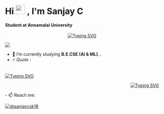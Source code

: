 <h1> Hi <img src="https://media.giphy.com/media/hvRJCLFzcasrR4ia7z/giphy.gif" width="30"> , I'm Sanjay C
<h4> Student at Annamalai University</h4>
<p align = "center ">
   <a href="https://github.com/Sanjaycsk18"><img src="https://readme-typing-svg.demolab.com?font=Alkatra&pause=1000&color=85C9FFF3&center=true&vCenter=true&width=450&lines=+AI+%26+ML+Student+;+Curious+to+Learn+New+Things+;AI+%7C+ML+%7C+Web+Dev+%26+Design %7C+UI+%26+UX+Design+Freak+" alt="Typing SVG" /></a>
</p>
<p align = "left">
<img src = "https://komarev.com/ghpvc/?username=sanjaycsk18&label=PROFILE+VIEWS&color=ff69b4"></a>
</p>


- 🌱 I’m currently studying **B.E.CSE (AI & ML)**...
- ⚡ *Quote* : 
<br>
<a href="https://github.com/Sanjaycsk18"><img src="https://readme-typing-svg.demolab.com?font=Edu+NSW+ACT+Foundation&size=25&pause=1000&color=orange&center=true&vCenter=true&width=450&lines=%22Knowing+Yourself+is+the+Beginning+of+all+Wisdom%22+" alt="Typing SVG" /></a>
<p align = "right"><a href="https://git.io/typing-svg"><img src="https://readme-typing-svg.demolab.com?font=Edu+NSW+ACT+Foundation&size=25&pause=1200&center=true&vCenter=true&repeat=true&width=400&lines=++++++++++++++++++++++++++++++++++++++++++++++++-+Aristotle+" alt="Typing SVG" /></a>
</p>
- 📫 Reach me:
<p align = "left">
<a href = "https://linkedin/in/sanjaycsk18" target = "blank"><img align = "center" src = "file:///storage/emulated/0/Download/linkedin-logo-2430.svg" alt = "@sanjaycsk18"></a>
